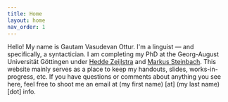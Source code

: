 ```yaml
---
title: Home
layout: home
nav_order: 1
---
```


Hello! My name is Gautam Vasudevan Ottur. I'm a linguist — and specifically, a syntactician. I am completing my PhD at the Georg-August Universität Göttingen under [Hedde Zeijlstra](https://www.heddezeijlstra.org/) and [Markus Steinbach](http://www.markus-steinbach.de/). This website mainly serves as a place to keep my handouts, slides, works-in-progress, etc. If you have questions or comments about anything you see here, feel free to shoot me an email at (my first name) [at] (my last name) [dot] info.
